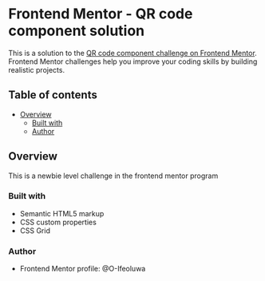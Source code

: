 # Frontend Mentor - QR code component solution

This is a solution to the [QR code component challenge on Frontend Mentor](https://www.frontendmentor.io/challenges/qr-code-component-iux_sIO_H). Frontend Mentor challenges help you improve your coding skills by building realistic projects. 

## Table of contents

- [Overview](#overview)
  - [Built with](#built-with)
  - [Author](#built-by)

## Overview
This is a newbie level challenge in the frontend mentor program

### Built with

- Semantic HTML5 markup
- CSS custom properties
- CSS Grid

### Author
- Frontend Mentor profile: @O-Ifeoluwa
